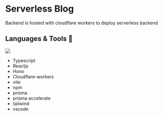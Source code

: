 # Serverless Blog

Backend is hosted with cloudflare workers to deploy serverless backend

<h2> Languages & Tools 🔨</h2>
  <img src="https://skillicons.dev/icons?i=ts,react,cloudflare,vite,npm,vscode,tailwind,prisma" />

- Typescript
- Reactjs
- Hono
- Cloudflare-workers
- vite
- npm
- prisma
- prisma accelerate
- tailwind
- vscode

